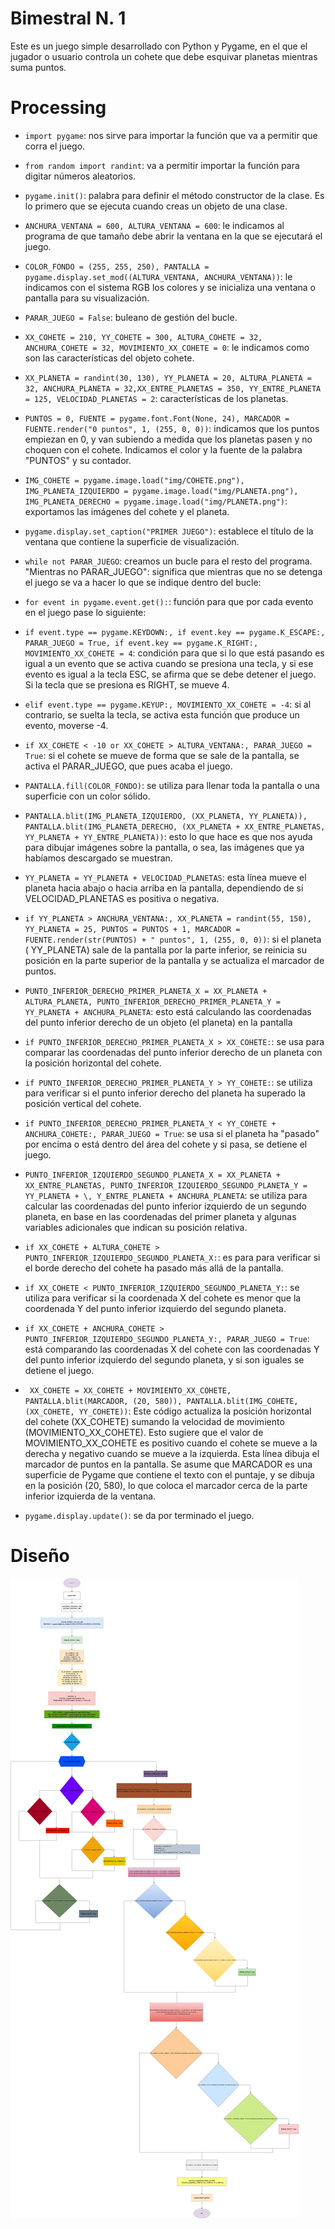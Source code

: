 # Bimestral N. 1

Este es un juego simple desarrollado con Python y Pygame, en el que el jugador o usuario controla un cohete que debe esquivar planetas mientras suma puntos.

# Processing
- ```import pygame```: nos sirve para importar la función que va a permitir que corra el juego.

- ```from random import randint```: va a permitir importar la función para digitar números aleatorios.

- ```pygame.init()```: palabra para definir el método constructor de la clase. Es lo primero que se ejecuta cuando creas un objeto de una clase.

- ```ANCHURA_VENTANA = 600, ALTURA_VENTANA = 600```: le indicamos al programa de que tamaño debe abrir la ventana en la que se ejecutará el juego.

- ```COLOR_FONDO = (255, 255, 250), PANTALLA = pygame.display.set_mod((ALTURA_VENTANA, ANCHURA_VENTANA))```: le indicamos con el sistema RGB los colores y se inicializa una ventana o pantalla para su visualización.

- ```PARAR_JUEGO = False```: buleano de gestión del bucle.

- ```XX_COHETE = 210, YY_COHETE = 300, ALTURA_COHETE = 32, ANCHURA_COHETE = 32, MOVIMIENTO_XX_COHETE = 0```: le indicamos como son las características del objeto cohete.

- ```XX_PLANETA = randint(30, 130), YY_PLANETA = 20, ALTURA_PLANETA = 32, ANCHURA_PLANETA = 32,XX_ENTRE_PLANETAS = 350, YY_ENTRE_PLANETA = 125, VELOCIDAD_PLANETAS = 2```: características de los planetas.

- ```PUNTOS = 0, FUENTE = pygame.font.Font(None, 24), MARCADOR = FUENTE.render("0 puntos", 1, (255, 0, 0))```: indicamos que los puntos empiezan en 0, y van subiendo a medida que los planetas pasen y no choquen con el cohete. Indicamos el color y la fuente de la palabra "PUNTOS" y su contador.

- ```IMG_COHETE = pygame.image.load("img/COHETE.png"), IMG_PLANETA_IZQUIERDO = pygame.image.load("img/PLANETA.png"), IMG_PLANETA_DERECHO = pygame.image.load("img/PLANETA.png")```: exportamos las imágenes del cohete y el planeta. 

- ```pygame.display.set_caption("PRIMER JUEGO")```: establece el título de la ventana que contiene la superficie de visualización.

- ```while not PARAR_JUEGO```: creamos un bucle para el resto del programa. "Mientras no PARAR_JUEGO": significa que mientras que no se detenga el juego se va a hacer lo que se indique dentro del bucle:

- ```for event in pygame.event.get():```: función para que por cada evento en el juego pase lo siguiente:

- ```if event.type == pygame.KEYDOWN:, if event.key == pygame.K_ESCAPE:, PARAR_JUEGO = True, if event.key == pygame.K_RIGHT:, MOVIMIENTO_XX_COHETE = 4```: condición para que si lo que está pasando es igual a un evento que se activa cuando se presiona una tecla, y si ese evento es igual a la tecla ESC, se afirma que se debe detener el juego. Si la tecla que se presiona es RIGHT, se mueve 4.

- ```elif event.type == pygame.KEYUP:, MOVIMIENTO_XX_COHETE = -4```: si al contrario, se suelta la tecla, se activa esta función que produce un evento, moverse -4. 

- ```if XX_COHETE < -10 or XX_COHETE > ALTURA_VENTANA:, PARAR_JUEGO = True```: si el cohete se mueve de forma que se sale de la pantalla, se activa el PARAR_JUEGO, que pues acaba el juego.

- ```PANTALLA.fill(COLOR_FONDO)```: se utiliza para llenar toda la pantalla o una superficie con un color sólido.

- ```PANTALLA.blit(IMG_PLANETA_IZQUIERDO, (XX_PLANETA, YY_PLANETA)), PANTALLA.blit(IMG_PLANETA_DERECHO, (XX_PLANETA + XX_ENTRE_PLANETAS, YY_PLANETA + YY_ENTRE_PLANETA))```: esto lo que hace es que nos ayuda para dibujar imágenes sobre la pantalla, o sea, las imágenes que ya habíamos descargado se muestran.

- ```YY_PLANETA = YY_PLANETA + VELOCIDAD_PLANETAS```: esta línea mueve el planeta hacia abajo o hacia arriba en la pantalla, dependiendo de si VELOCIDAD_PLANETAS es positiva o negativa.

- ```if YY_PLANETA > ANCHURA_VENTANA:, XX_PLANETA = randint(55, 150), YY_PLANETA = 25, PUNTOS = PUNTOS + 1, MARCADOR = FUENTE.render(str(PUNTOS) + " puntos", 1, (255, 0, 0))```: si el planeta ( YY_PLANETA) sale de la pantalla por la parte inferior, se reinicia su posición en la parte superior de la pantalla y se actualiza el marcador de puntos.

- ```PUNTO_INFERIOR_DERECHO_PRIMER_PLANETA_X = XX_PLANETA + ALTURA_PLANETA, PUNTO_INFERIOR_DERECHO_PRIMER_PLANETA_Y = YY_PLANETA + ANCHURA_PLANETA```: esto está calculando las coordenadas del punto inferior derecho de un objeto (el planeta) en la pantalla

- ```if PUNTO_INFERIOR_DERECHO_PRIMER_PLANETA_X > XX_COHETE:```: se usa para comparar las coordenadas del punto inferior derecho de un planeta con la posición horizontal del cohete.

- ```if PUNTO_INFERIOR_DERECHO_PRIMER_PLANETA_Y > YY_COHETE:```: se utiliza para verificar si el punto inferior derecho del planeta ha superado la posición vertical del cohete.

- ```if PUNTO_INFERIOR_DERECHO_PRIMER_PLANETA_Y < YY_COHETE + ANCHURA_COHETE:, PARAR_JUEGO = True```: se usa si el planeta ha "pasado" por encima o está dentro del área del cohete y si pasa, se detiene el juego.

- ```PUNTO_INFERIOR_IZQUIERDO_SEGUNDO_PLANETA_X = XX_PLANETA + XX_ENTRE_PLANETAS, PUNTO_INFERIOR_IZQUIERDO_SEGUNDO_PLANETA_Y = YY_PLANETA + \, Y_ENTRE_PLANETA + ANCHURA_PLANETA```: se utiliza para calcular las coordenadas del punto inferior izquierdo de un segundo planeta, en base en las coordenadas del primer planeta y algunas variables adicionales que indican su posición relativa.

- ```if XX_COHETE + ALTURA_COHETE > PUNTO_INFERIOR_IZQUIERDO_SEGUNDO_PLANETA_X:```: es para para verificar si el borde derecho del cohete ha pasado más allá de la pantalla.

- ```if XX_COHETE < PUNTO_INFERIOR_IZQUIERDO_SEGUNDO_PLANETA_Y:```: se utiliza para verificar si la coordenada X del cohete es menor que la coordenada Y del punto inferior izquierdo del segundo planeta. 

- ```if XX_COHETE + ANCHURA_COHETE > PUNTO_INFERIOR_IZQUIERDO_SEGUNDO_PLANETA_Y:, PARAR_JUEGO = True```:  está comparando las coordenadas X del cohete con las coordenadas Y del punto inferior izquierdo del segundo planeta, y si son iguales se detiene el juego.

- ``` XX_COHETE = XX_COHETE + MOVIMIENTO_XX_COHETE, PANTALLA.blit(MARCADOR, (20, 580)), PANTALLA.blit(IMG_COHETE, (XX_COHETE, YY_COHETE))```: Este código actualiza la posición horizontal del cohete (XX_COHETE) sumando la velocidad de movimiento (MOVIMIENTO_XX_COHETE). Esto sugiere que el valor de MOVIMIENTO_XX_COHETE es positivo cuando el cohete se mueve a la derecha y negativo cuando se mueve a la izquierda. Esta línea dibuja el marcador de puntos en la pantalla. Se asume que MARCADOR es una superficie de Pygame que contiene el texto con el puntaje, y se dibuja en la posición (20, 580), lo que coloca el marcador cerca de la parte inferior izquierda de la ventana.

- ```pygame.display.update()```: se da por terminado el juego.

# Diseño

![Diagrama de flujo](diagrama.png "Diagrama de flujo")